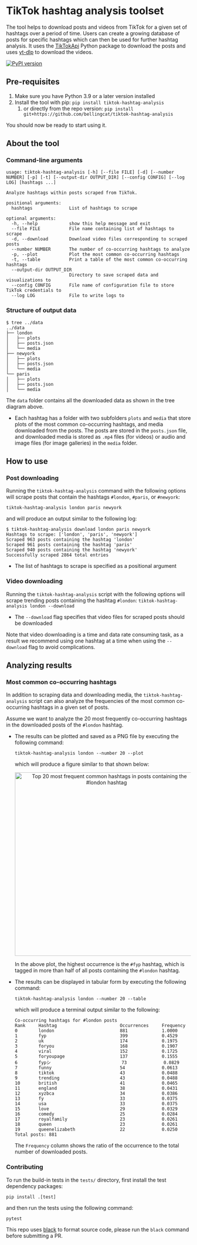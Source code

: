 # TikTok hashtag analysis toolset 

The tool helps to download posts and videos from TikTok for a given set of hashtags over a period of time. Users can create a growing database of posts for specific hashtags which can then be used for further hashtag analysis. It uses the [TikTokApi](https://github.com/davidteather/TikTok-Api) Python package  to download the posts and uses [yt-dlp](https://github.com/yt-dlp/yt-dlp) to download the videos.

[![PyPI version](https://badge.fury.io/py/tiktok-hashtag-analysis.svg)](https://badge.fury.io/py/tiktok-hashtag-analysis)

## Pre-requisites
1. Make sure you have Python 3.9 or a later version installed
2. Install the tool with pip: `pip install tiktok-hashtag-analysis`
   1. or directly from the repo version: `pip install git+https://github.com/bellingcat/tiktok-hashtag-analysis`

You should now be ready to start using it.


## About the tool
### Command-line arguments
```
usage: tiktok-hashtag-analysis [-h] [--file FILE] [-d] [--number NUMBER] [-p] [-t] [--output-dir OUTPUT_DIR] [--config CONFIG] [--log LOG] [hashtags ...]

Analyze hashtags within posts scraped from TikTok.

positional arguments:
  hashtags              List of hashtags to scrape

optional arguments:
  -h, --help            show this help message and exit
  --file FILE           File name containing list of hashtags to scrape
  -d, --download        Download video files corresponding to scraped posts
  --number NUMBER       The number of co-occurring hashtags to analyze
  -p, --plot            Plot the most common co-occurring hashtags
  -t, --table           Print a table of the most common co-occurring hashtags
  --output-dir OUTPUT_DIR
                        Directory to save scraped data and visualizations to
  --config CONFIG       File name of configuration file to store TikTok credentials to
  --log LOG             File to write logs to
```

### Structure of output data
```
$ tree ../data
../data
├── london
│   ├── plots
│   ├── posts.json
│   └── media
├── newyork
│   ├── plots
│   ├── posts.json
│   └── media
└── paris
│   ├── plots
│   ├── posts.json
│   └── media
```


The `data` folder contains all the downloaded data as shown in the tree diagram above. 
- Each hashtag has a folder with two subfolders `plots` and `media` that store plots of the most common co-occurring hashtags, and media downloaded from the posts. The posts are stored in the `posts.json` file, and downloaded media is stored as `.mp4` files (for videos) or audio and image files (for image galleries) in the `media` folder.


## How to use
### Post downloading
Running the `tiktok-hashtag-analysis` command with the following options will scrape posts that contain the hashtags `#london`, `#paris`, or `#newyork`:

    tiktok-hashtag-analysis london paris newyork

and will produce an output similar to the following log:

    $ tiktok-hashtag-analysis download london paris newyork
    Hashtags to scrape: ['london', 'paris', 'newyork']
    Scraped 963 posts containing the hashtag 'london'
    Scraped 961 posts containing the hashtag 'paris'
    Scraped 940 posts containing the hashtag 'newyork'
    Successfully scraped 2864 total entries

- The list of hashtags to scrape is specified as a positional argument

### Video downloading
Running the `tiktok-hashtag-analysis` script with the following options will scrape trending posts containing the hashtag `#london`:
`tiktok-hashtag-analysis london --download`

- The `--download` flag specifies that video files for scraped posts should be downloaded

Note that video downloading is a time and data rate consuming task, as a result we recommend using one hashtag at a time when using the `--download` flag to avoid complications.

## Analyzing results 
### Most common co-occurring hashtags
In addition to scraping data and downloading media, the `tiktok-hashtag-analysis` script can also analyze the frequencies of the most common co-occurring hashtags in a given set of posts.

Assume we want to analyze the 20 most frequently co-occurring hashtags in the downloaded posts of the `#london` hashtag.

- The results can be plotted and saved as a PNG file by executing the following command: 

    `tiktok-hashtag-analysis london --number 20 --plot`
    
    which will produce a figure similar to that shown below:
    <p align="center">
        <img src="https://user-images.githubusercontent.com/18430739/166878928-d146b352-b68c-4ab4-bd2c-feb2f0140df9.png" height="500" alt="Top 20 most frequent common hashtags in posts containing the #london hashtag">
    </p>
    
    In the above plot, the highest occurrence is the `#fyp` hashtag, which is tagged in more than half of all posts containing the `#london` hashtag.

- The results can be displayed in tabular form by executing the following command:

    `tiktok-hashtag-analysis london --number 20 --table`

    which will produce a terminal output similar to the following:
    ```
    Co-occurring hashtags for #london posts
    Rank     Hashtag                        Occurrences     Frequency      
    0        london                         881             1.0000
    1        fyp                            399             0.4529
    2        uk                             174             0.1975
    3        foryou                         168             0.1907
    4        viral                          152             0.1725
    5        foryoupage                     137             0.1555
    6        fypシ                           73              0.0829
    7        funny                          54              0.0613
    8        tiktok                         43              0.0488
    9        trending                       43              0.0488
    10       british                        41              0.0465
    11       england                        38              0.0431
    12       xyzbca                         34              0.0386
    13       fy                             33              0.0375
    14       usa                            33              0.0375
    15       love                           29              0.0329
    16       comedy                         25              0.0284
    17       royalfamily                    23              0.0261
    18       queen                          23              0.0261
    19       queenelizabeth                 22              0.0250
    Total posts: 881
    ```

    The `Frequency` column shows the ratio of the occurrence to the total number of downloaded posts.

### Contributing
To run the build-in tests in the `tests/` directory, first install the test dependency packages:

```
pip install .[test]
```

and then run the tests using the following command:

```
pytest
```

This repo uses [black](https://github.com/psf/black) to format source code, please run the `black` command before submitting a PR. 